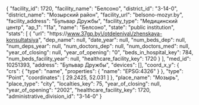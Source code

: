 {
    "facility_id": 1720,
    "facility_name": "Белсоно",
    "district_id": "3-14-0",
    "district_name": "Мозырский район",
    "facility_url": "belsono-mozyr.by",
    "facility_address": "Бульвар Дружбы",
    "facility_type": "Медицинский центр",
    "ap_1": "11а",
    "name": "Белсоно",
    "state": "public institution",
    "stats": [
        {
            "url": "https:\/\/www.37gp.by\/otdeleniya\/zhenskaya-konsultatsiya",
            "dep_name": null,
            "date_year": null,
            "num_beds_dep": null,
            "num_deps_year": null,
            "num_doctors_dep": null,
            "num_doctors_med": null,
            "year_of_closing": null,
            "year_of_opening": "0",
            "beds_in_hospital_key": 784,
            "num_beds_facility_year": null,
            "healthcare_facility_key": 1720
        }
    ],
    "med_id": 10251393,
    "address": "Бульвар Дружбы",
    "devices": [],
    "coord_x_y": {
        "crs": {
            "type": "name",
            "properties": {
                "name": "EPSG:4326"
            }
        },
        "type": "Point",
        "coordinates": [
            29.2425,
            52.031
        ]
    },
    "place_name": "Мозырь",
    "place_type": "city",
    "localties_key": 75,
    "year_of_closing": null,
    "year_of_opening": "2002",
    "healthcare_facility_key": 1720,
    "administrative_division_id": "3-14-0"
}